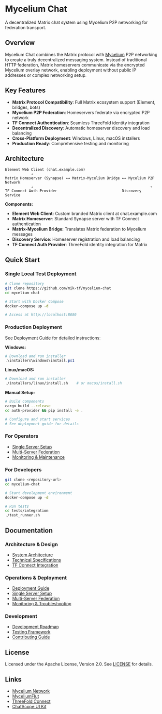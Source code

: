 # Mycelium Chat

A decentralized Matrix chat system using Mycelium P2P networking for federation transport.

## Overview

Mycelium Chat combines the Matrix protocol with [Mycelium](https://github.com/threefoldtech/mycelium) P2P networking to create a truly decentralized messaging system. Instead of traditional HTTP federation, Matrix homeservers communicate via the encrypted Mycelium overlay network, enabling deployment without public IP addresses or complex networking setup.

## Key Features

- **Matrix Protocol Compatibility**: Full Matrix ecosystem support (Element, bridges, bots)
- **Mycelium P2P Federation**: Homeservers federate via encrypted P2P network
- **TF Connect Authentication**: Seamless ThreeFold identity integration
- **Decentralized Discovery**: Automatic homeserver discovery and load balancing
- **Cross-Platform Deployment**: Windows, Linux, macOS installers
- **Production Ready**: Comprehensive testing and monitoring

## Architecture

```
Element Web Client (chat.example.com)
            ↓
Matrix Homeserver (Synapse) ←→ Matrix-Mycelium Bridge ←→ Mycelium P2P Network
            ↓                                                      ↑
TF Connect Auth Provider                              Discovery Service
```

**Components:**
- **Element Web Client**: Custom branded Matrix client at chat.example.com
- **Matrix Homeserver**: Standard Synapse server with TF Connect authentication
- **Matrix-Mycelium Bridge**: Translates Matrix federation to Mycelium messages
- **Discovery Service**: Homeserver registration and load balancing
- **TF Connect Auth Provider**: ThreeFold identity integration for Matrix

## Quick Start

### Single Local Test Deployment
```bash
# Clone repository
git clone https://github.com/mik-tf/mycelium-chat
cd mycelium-chat

# Start with Docker Compose
docker-compose up -d

# Access at http://localhost:8080
```

### Production Deployment
See [Deployment Guide](./docs/ops/current/deployment.md) for detailed instructions:

**Windows:**
```powershell
# Download and run installer
.\installers\windows\install.ps1
```

**Linux/macOS:**
```bash
# Download and run installer
./installers/linux/install.sh    # or macos/install.sh
```

**Manual Setup:**
```bash
# Build components
cargo build --release
cd auth-provider && pip install -e .

# Configure and start services
# See deployment guide for details
```

### For Operators
- [Single Server Setup](./docs/ops/current/single-server.md)
- [Multi-Server Federation](./docs/ops/current/multi-server.md)
- [Monitoring & Maintenance](./docs/ops/current/monitoring.md)

### For Developers
```bash
git clone <repository-url>
cd mycelium-chat

# Start development environment
docker-compose up -d

# Run tests
cd tests/integration
./test_runner.sh
```

## Documentation

### Architecture & Design
- [System Architecture](./docs/dev/current/architecture.md)
- [Technical Specifications](./docs/dev/current/technical-specs.md)
- [TF Connect Integration](./docs/dev/current/tf-connect-integration.md)

### Operations & Deployment
- [Deployment Guide](./docs/ops/current/deployment.md)
- [Single Server Setup](./docs/ops/current/single-server.md)
- [Multi-Server Federation](./docs/ops/current/multi-server.md)
- [Monitoring & Troubleshooting](./docs/ops/current/monitoring.md)

### Development
- [Development Roadmap](./docs/dev/current/roadmap.md)
- [Testing Framework](./tests/README.md)
- [Contributing Guide](./CONTRIBUTING.md)

## License

Licensed under the Apache License, Version 2.0. See [LICENSE](./LICENSE) for details.

## Links

- [Mycelium Network](https://github.com/threefoldtech/mycelium)
- [MyceliumFlut](https://github.com/threefoldtech/myceliumflut)
- [ThreeFold Connect](https://github.com/threefoldtech/threefold_connect)
- [ChatScope UI Kit](https://github.com/chatscope/chat-ui-kit-react)
